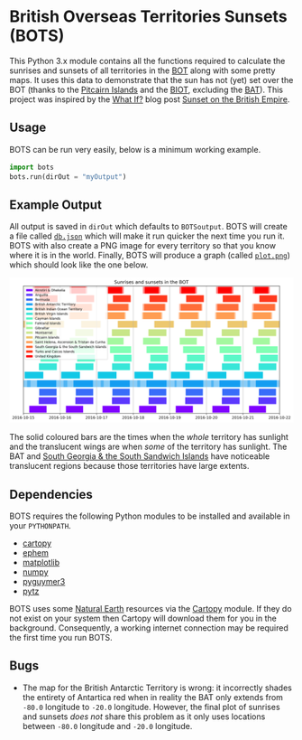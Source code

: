 # British Overseas Territories Sunsets (BOTS)

This Python 3.x module contains all the functions required to calculate the sunrises and sunsets of all territories in the [BOT](https://en.wikipedia.org/wiki/British_Overseas_Territories) along with some pretty maps. It uses this data to demonstrate that the sun has not (yet) set over the BOT (thanks to the [Pitcairn Islands](https://en.wikipedia.org/wiki/Pitcairn_Islands) and the [BIOT](https://en.wikipedia.org/wiki/British_Indian_Ocean_Territory), excluding the [BAT](https://en.wikipedia.org/wiki/British_Antarctic_Territory)). This project was inspired by the [What If?](https://what-if.xkcd.com/) blog post [Sunset on the British Empire](https://what-if.xkcd.com/48/).

## Usage

BOTS can be run very easily, below is a minimum working example.

```python
import bots
bots.run(dirOut = "myOutput")
```

## Example Output

All output is saved in `dirOut` which defaults to `BOTSoutput`. BOTS will create a file called [`db.json`](output/db.json) which will make it run quicker the next time you run it. BOTS with also create a PNG image for every territory so that you know where it is in the world. Finally, BOTS will produce a graph (called [`plot.png`](output/plot.png)) which should look like the one below.

![BOTS output](output/plot.png)

The solid coloured bars are the times when the *whole* territory has sunlight and the translucent wings are when *some* of the territory has sunlight. The BAT and [South Georgia & the South Sandwich Islands](https://en.wikipedia.org/wiki/South_Georgia_and_the_South_Sandwich_Islands) have noticeable translucent regions because those territories have large extents.

## Dependencies

BOTS requires the following Python modules to be installed and available in your `PYTHONPATH`.

* [cartopy](https://pypi.org/project/Cartopy)
* [ephem](https://pypi.org/project/ephem)
* [matplotlib](https://pypi.org/project/matplotlib)
* [numpy](https://pypi.org/project/numpy)
* [pyguymer3](https://github.com/Guymer/PyGuymer3)
* [pytz](https://pypi.org/project/pytz)

BOTS uses some [Natural Earth](http://www.naturalearthdata.com/) resources via the [Cartopy](http://scitools.org.uk/cartopy/) module. If they do not exist on your system then Cartopy will download them for you in the background. Consequently, a working internet connection may be required the first time you run BOTS.

## Bugs

* The map for the British Antarctic Territory is wrong: it incorrectly shades the entirety of Antartica red when in reality the BAT only extends from `-80.0` longitude to `-20.0` longitude. However, the final plot of sunrises and sunsets *does not* share this problem as it only uses locations between `-80.0` longitude and `-20.0` longitude.
